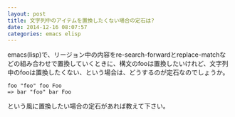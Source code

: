 ```yaml
---
layout: post
title: 文字列中のアイテムを置換したくない場合の定石は?
date: 2014-12-16 08:07:57
categories: emacs elisp
---
```

<p>emacs(lisp)で、リージョン中の内容をre-search-forwardとreplace-matchなどの組み合わせで置換していくときに、構文のfooは置換したいけれど、文字列中のfooは置換したくない、という場合は、どうするのが定石なのでしょうか。</p>

<pre><code>foo "foo" foo Foo
=&gt; bar "foo" bar Foo
</code></pre>

<p>という風に置換したい場合の定石があれば教えて下さい。</p>

